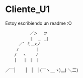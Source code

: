 # Cliente_U1
Estoy escribiendo un readme :O

               ／＞　 フ
               | 　_　_| 
          ／` ミ＿xノ 
         /　　　　 |
        /　 ヽ　　 ﾉ
        │　　|　|　|
／￣|　　 |　|　|
(￣ヽ＿_ヽ_)__)
＼二)
